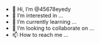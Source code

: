 - 👋 Hi, I’m @45678eyedy
- 👀 I’m interested in ...
- 🌱 I’m currently learning ...
- 💞️ I’m looking to collaborate on ...
- 📫 How to reach me ...

<!---
45678eyedy/45678eyedy is a ✨ special ✨ repository because its `README.md` (this file) appears on your GitHub profile.
You can click the Preview link to take a look at your changes.
--->

